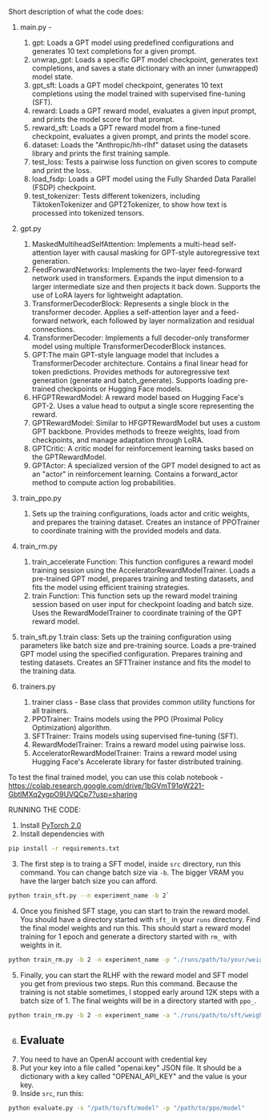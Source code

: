 Short description of what the code does:

1. main.py - 
   1. gpt: Loads a GPT model using predefined configurations and generates 10 text completions for a given prompt.
   2. unwrap_gpt: Loads a specific GPT model checkpoint, generates text completions, and saves a state dictionary with an inner (unwrapped) model state.
   3. gpt_sft: Loads a GPT model checkpoint, generates 10 text completions using the model trained with supervised fine-tuning (SFT).
   4. reward: Loads a GPT reward model, evaluates a given input prompt, and prints the model score for that prompt.
   5. reward_sft: Loads a GPT reward model from a fine-tuned checkpoint, evaluates a given prompt, and prints the model score.
   6. dataset: Loads the "Anthropic/hh-rlhf" dataset using the datasets library and prints the first training sample.
   7. test_loss: Tests a pairwise loss function on given scores to compute and print the loss.
   8. load_fsdp: Loads a GPT model using the Fully Sharded Data Parallel (FSDP) checkpoint.
   9. test_tokenizer: Tests different tokenizers, including TiktokenTokenizer and GPT2Tokenizer, to show how text is processed into tokenized tensors.

2. gpt.py
   1. MaskedMultiheadSelfAttention: Implements a multi-head self-attention layer with causal masking for GPT-style autoregressive text generation.
   2. FeedForwardNetworks: Implements the two-layer feed-forward network used in transformers.
      Expands the input dimension to a larger intermediate size and then projects it back down.
      Supports the use of LoRA layers for lightweight adaptation.
   3. TransformerDecoderBlock: Represents a single block in the transformer decoder. 
      Applies a self-attention layer and a feed-forward network, each followed by layer normalization and residual connections.
   4. TransformerDecoder: Implements a full decoder-only transformer model using multiple TransformerDecoderBlock instances.
   5. GPT:The main GPT-style language model that includes a TransformerDecoder architecture.
      Contains a final linear head for token predictions.
      Provides methods for autoregressive text generation (generate and batch_generate).
      Supports loading pre-trained checkpoints or Hugging Face models.
   6. HFGPTRewardModel: A reward model based on Hugging Face's GPT-2.
      Uses a value head to output a single score representing the reward.
   7. GPTRewardModel: Similar to HFGPTRewardModel but uses a custom GPT backbone.
      Provides methods to freeze weights, load from checkpoints, and manage adaptation through LoRA.
   8. GPTCritic: A critic model for reinforcement learning tasks based on the GPTRewardModel.
   9. GPTActor: A specialized version of the GPT model designed to act as an "actor" in reinforcement learning.
      Contains a forward_actor method to compute action log probabilities.

3. train_ppo.py
   1. Sets up the training configurations, loads actor and critic weights, and prepares the training dataset.
      Creates an instance of PPOTrainer to coordinate training with the provided models and data.

4. train_rm.py
   1. train_accelerate Function:
   This function configures a reward model training session using the AcceleratorRewardModelTrainer.
   Loads a pre-trained GPT model, prepares training and testing datasets, and fits the model using efficient training strategies.
   2. train Function:
   This function sets up the reward model training session based on user input for checkpoint loading and batch size.
   Uses the RewardModelTrainer to coordinate training of the GPT reward model.

5. train_sft.py 
   1.train class: Sets up the training configuration using parameters like batch size and pre-training source.
   Loads a pre-trained GPT model using the specified configuration.
   Prepares training and testing datasets.
   Creates an SFTTrainer instance and fits the model to the training data.

6. trainers.py
   1. trainer class - Base class that provides common utility functions for all trainers.
   2. PPOTrainer: Trains models using the PPO (Proximal Policy Optimization) algorithm.
   3. SFTTrainer: Trains models using supervised fine-tuning (SFT).
   4. RewardModelTrainer: Trains a reward model using pairwise loss.
   5. AcceleratorRewardModelTrainer: Trains a reward model using Hugging Face's Accelerate library for faster distributed training.

To test the final trained model, you can use this colab notebook - https://colab.research.google.com/drive/1bGVmT91qW221-GbtIMXq2ygpO9UVQCp7?usp=sharing


RUNNING THE CODE:
1. Install [PyTorch 2.0](https://pytorch.org/get-started/pytorch-2.0/#getting-started)
2. Install dependencies with
```bash
pip install -r requirements.txt
```

3. The first step is to traing a SFT model, inside `src` directory, run this command. You can change batch size via `-b`. The bigger VRAM you have the larger batch size you can afford.
```bash
python train_sft.py --n experiment_name -b 2`
```

4. Once you finished SFT stage, you can start to train the reward model. You should have a directory started with `sft_` in your `runs` directory. Find the final model weights and run this. This should start a reward model training for 1 epoch and generate a directory started with `rm_` with weights in it.
```bash
python train_rm.py -b 2 -n experiment_name -p "./runs/path/to/your/weights"
```

5. Finally, you can start the RLHF with the reward model and SFT model you get from previous two steps. Run this command. Because the training is not stable sometimes, I stopped early around 12K steps with a batch size of 1. The final weights will be in a directory started with `ppo_`.
```bash
python train_rm.py -b 2 -n experiment_name -a "./runs/path/to/sft/weights" -c "./runs/path/to/reward_model/weights" -s naive
```

6. ## Evaluate
0. You need to have an OpenAI account with credential key
1. Put your key into a file called "openai.key" JSON file. It should be a dictionary with a key called "OPENAI_API_KEY" and the value is your key.
2. Inside `src`, run this:
```bash
python evaluate.py -s "/path/to/sft/model" -p "/path/to/ppo/model"
```
